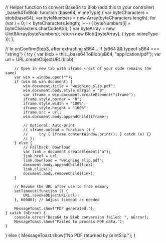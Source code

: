 // Helper function to convert Base64 to Blob (add this to your controller)
_base64ToBlob: function (base64, mimeType) {
    var byteCharacters = atob(base64);
    var byteNumbers = new Array(byteCharacters.length);
    for (var i = 0; i < byteCharacters.length; i++) {
        byteNumbers[i] = byteCharacters.charCodeAt(i);
    }
    var byteArray = new Uint8Array(byteNumbers);
    return new Blob([byteArray], { type: mimeType });
},

// In onConfirmStep3, after extracting sB64...
if (sB64 && typeof sB64 === "string") {
    try {
        var blob = this._base64ToBlob(sB64, "application/pdf");
        var url = URL.createObjectURL(blob);

        // Open in new tab with iframe (rest of your code remains the same)
        var win = window.open("");
        if (win && win.document) {
            win.document.title = "weighing_slip.pdf";
            win.document.body.style.margin = "0";
            var iframe = win.document.createElement("iframe");
            iframe.style.border = "0";
            iframe.style.width = "100%";
            iframe.style.height = "100%";
            iframe.src = url;
            win.document.body.appendChild(iframe);

            // Optional: Auto-print
            // iframe.onload = function () {
            //     try { iframe.contentWindow.print(); } catch (e) {}
            // };
        } else {
            // Fallback: Download
            var link = document.createElement("a");
            link.href = url;
            link.download = "weighing_slip.pdf";
            document.body.appendChild(link);
            link.click();
            document.body.removeChild(link);
        }

        // Revoke the URL after use to free memory
        setTimeout(function () {
            URL.revokeObjectURL(url);
        }, 60000); // Adjust timeout as needed

        MessageToast.show("PDF generated.");
    } catch (oError) {
        console.error("Base64 to Blob conversion failed: ", oError);
        MessageToast.show("Failed to process PDF data.");
    }
} else {
    MessageToast.show("No PDF returned by printSlip.");
}

